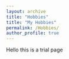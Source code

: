 ```yaml
---
layout: archive
title: "Hobbies"
title: "My Hobbies"
permalink: /Hobbies/
author_profile: true
---
```



Hello this is a trial page